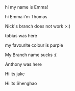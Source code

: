 hi my name is Emma!

hi Emma i'm Thomas

Nick's branch does not work >:(

tobias was here



my favourite colour is purple 


My Branch name sucks :(

Anthony was here

Hi its jake

Hi its Shenghao
